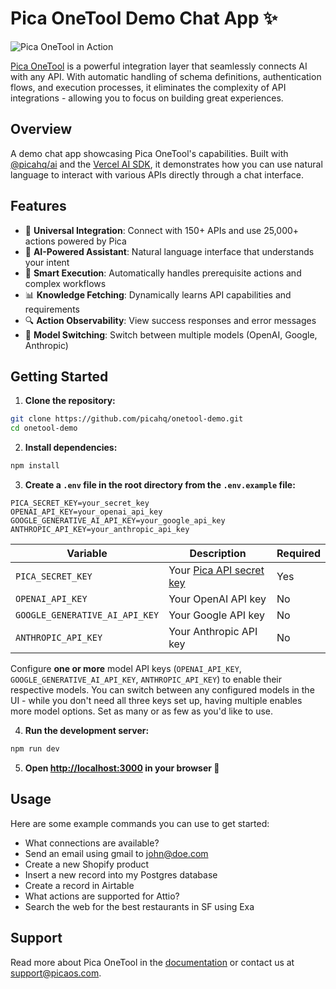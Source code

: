 # Pica OneTool Demo Chat App ✨

![Pica OneTool in Action](chat-demo.gif)

[Pica OneTool](https://www.npmjs.com/package/@picahq/ai) is a powerful integration layer that seamlessly connects AI with any API. With automatic handling of schema definitions, authentication flows, and execution processes, it eliminates the complexity of API integrations - allowing you to focus on building great experiences.

## Overview

A demo chat app showcasing Pica OneTool's capabilities. Built with [@picahq/ai](https://www.npmjs.com/package/@picahq/ai) and the [Vercel AI SDK](https://www.npmjs.com/package/ai), it demonstrates how you can use natural language to interact with various APIs directly through a chat interface.

## Features

- 🔌 **Universal Integration**: Connect with 150+ APIs and use 25,000+ actions powered by Pica
- 🤖 **AI-Powered Assistant**: Natural language interface that understands your intent
- 🧠 **Smart Execution**: Automatically handles prerequisite actions and complex workflows
- 📊 **Knowledge Fetching**: Dynamically learns API capabilities and requirements
- 🔍 **Action Observability**: View success responses and error messages
- 🔄 **Model Switching**: Switch between multiple models (OpenAI, Google, Anthropic)

## Getting Started

1. **Clone the repository:**
```bash
git clone https://github.com/picahq/onetool-demo.git
cd onetool-demo
```

2. **Install dependencies:**
```bash
npm install
```

3. **Create a `.env` file in the root directory from the `.env.example` file:**
```env
PICA_SECRET_KEY=your_secret_key
OPENAI_API_KEY=your_openai_api_key
GOOGLE_GENERATIVE_AI_API_KEY=your_google_api_key
ANTHROPIC_API_KEY=your_anthropic_api_key
```

| Variable | Description | Required |
|----------|-------------|----------|
| `PICA_SECRET_KEY` | Your [Pica API secret key](https://app.picaos.com/settings/api-keys) | Yes |
| `OPENAI_API_KEY` | Your OpenAI API key | No |
| `GOOGLE_GENERATIVE_AI_API_KEY` | Your Google API key | No |
| `ANTHROPIC_API_KEY` | Your Anthropic API key | No |

Configure **one or more** model API keys (`OPENAI_API_KEY`, `GOOGLE_GENERATIVE_AI_API_KEY`, `ANTHROPIC_API_KEY`) to enable their respective models. You can switch between any configured models in the UI - while you don't need all three keys set up, having multiple enables more model options. Set as many or as few as you'd like to use.

4. **Run the development server:**
```bash
npm run dev
```

5. **Open [http://localhost:3000](http://localhost:3000) in your browser 🚀**

## Usage

Here are some example commands you can use to get started:

- What connections are available?
- Send an email using gmail to john@doe.com
- Create a new Shopify product
- Insert a new record into my Postgres database
- Create a record in Airtable
- What actions are supported for Attio?
- Search the web for the best restaurants in SF using Exa

## Support

Read more about Pica OneTool in the [documentation](https://docs.picaos.com/sdk/vercel-ai) or contact us at [support@picaos.com](mailto:support@picaos.com).
